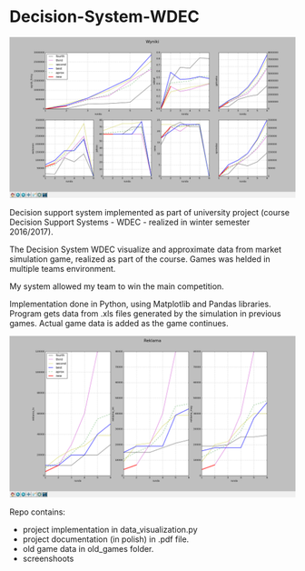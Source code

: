 # Decision-System-WDEC

![alt tag](https://github.com/Zwirek009/Decision-System-WDEC/blob/master/game_1.png)

Decision support system implemented as part of university project (course Decision Support Systems - WDEC - realized in winter semester 2016/2017).

The Decision System WDEC visualize and approximate data from market simulation game, realized as part of the course. Games was helded in multiple teams environment.

My system allowed my team to win the main competition.

Implementation done in Python, using Matplotlib and Pandas libraries. Program gets data from .xls files generated by the simulation in previous games. Actual game data is added as the game continues.

![alt tag](https://github.com/Zwirek009/Decision-System-WDEC/blob/master/game_1_advertising.png)

Repo contains:
 - project implementation in data_visualization.py
 - project documentation (in polish) in .pdf file.
 - old game data in old_games folder.
 - screenshoots
